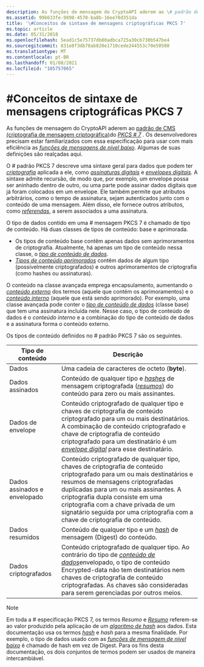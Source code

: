 ```yaml
---
description: As funções de mensagem do CryptoAPI aderem ao \# padrão de CMS (criptografia de mensagem criptográfica) do PKCS 7. Os desenvolvedores precisam estar familiarizados com essa especificação para usar com mais eficiência as funções de mensagens de nível baixo. Algumas de suas definições são realçadas aqui.
ms.assetid: 99b633fe-9898-4570-ba8b-16ee78d351da
title: '\#Conceitos de sintaxe de mensagens criptográficas PKCS 7'
ms.topic: article
ms.date: 05/31/2018
ms.openlocfilehash: 5ead1c5e75737db80adbca725a30cb730b547be4
ms.sourcegitcommit: 831e8f3db78ab820e1710cede244553c70e50500
ms.translationtype: MT
ms.contentlocale: pt-BR
ms.lasthandoff: 01/08/2021
ms.locfileid: "105757065"
---
```

# <a name="pkcs-7-cryptographic-messaging-syntax-concepts"></a>\#Conceitos de sintaxe de mensagens criptográficas PKCS 7

As funções de mensagem do CryptoAPI aderem ao [padrão de CMS (criptografia de mensagem criptográfica)](https://www.ietf.org/rfc/rfc3369.txt)do [*PKCS \# 7*](../secgloss/p-gly.md) . Os desenvolvedores precisam estar familiarizados com essa especificação para usar com mais eficiência as [*funções de mensagens de nível baixo*](../secgloss/l-gly.md). Algumas de suas definições são realçadas aqui.

O \# padrão PKCS 7 descreve uma sintaxe geral para dados que podem ter [*criptografia*](../secgloss/c-gly.md) aplicada a ele, como [*assinaturas digitais*](../secgloss/d-gly.md) e [*envelopes digitais*](../secgloss/d-gly.md). A sintaxe admite recursão, de modo que, por exemplo, um envelope possa ser aninhado dentro de outro, ou uma parte pode assinar dados digitais que já foram colocados em um envelope. Ele também permite que atributos arbitrários, como o tempo de assinatura, sejam autenticados junto com o conteúdo de uma mensagem. Além disso, ele fornece outros atributos, como [*referendas*](../secgloss/c-gly.md), a serem associados a uma assinatura.

O tipo de dados contido em uma \# mensagem PKCS 7 é chamado de tipo de conteúdo. Há duas classes de tipos de conteúdo: base e aprimorada.

-   Os tipos de conteúdo base contêm apenas dados sem aprimoramentos de criptografia. Atualmente, há apenas um tipo de conteúdo nessa classe, o [*tipo de conteúdo de dados*](../secgloss/d-gly.md).
-   [*Tipos de conteúdo aprimorados*](../secgloss/e-gly.md) contêm dados de algum tipo (possivelmente criptografados) e outros aprimoramentos de criptografia (como hashes ou assinaturas).

O conteúdo na classe avançada emprega encapsulamento, aumentando o [*conteúdo externo*](../secgloss/o-gly.md) dos termos (aquele que contém os aprimoramentos) e o [*conteúdo interno*](../secgloss/i-gly.md) (aquele que está sendo aprimorado). Por exemplo, uma classe avançada pode conter o [*tipo de conteúdo de dados*](../secgloss/d-gly.md) (classe base) que tem uma assinatura incluída nele. Nesse caso, o tipo de conteúdo de dados é o *conteúdo interno* e a combinação do tipo de conteúdo de dados e a assinatura forma o conteúdo externo.

Os tipos de conteúdo definidos no \# padrão PKCS 7 são os seguintes.



| Tipo de conteúdo              | Descrição                                                                                                                                                                                                                                                                                                           |
|---------------------------|-----------------------------------------------------------------------------------------------------------------------------------------------------------------------------------------------------------------------------------------------------------------------------------------------------------------------|
| Dados                      | Uma cadeia de caracteres de octeto (**byte**).                                                                                                                                                                                                                                                                                           |
| Dados assinados               | Conteúdo de qualquer tipo e [*hashes*](../secgloss/h-gly.md) de mensagem criptografada ([*resumos*](../secgloss/m-gly.md)) do conteúdo para zero ou mais assinantes.                                                                           |
| Dados de envelope            | Conteúdo criptografado de qualquer tipo e chaves de criptografia de conteúdo criptografado para um ou mais destinatários. A combinação de conteúdo criptografado e chave de criptografia de conteúdo criptografado para um destinatário é um [*envelope digital*](../secgloss/d-gly.md) para esse destinatário. |
| Dados assinados e envelopado | Conteúdo criptografado de qualquer tipo, chaves de criptografia de conteúdo criptografado para um ou mais destinatários e resumos de mensagens criptografadas duplicadas para um ou mais assinantes. A criptografia dupla consiste em uma criptografia com a chave privada de um signatário seguida por uma criptografia com a chave de criptografia de conteúdo.                     |
| Dados resumidos             | Conteúdo de qualquer tipo e um [*hash*](../secgloss/h-gly.md) de mensagem (Digest) do conteúdo.                                                                                                                                                                                             |
| Dados criptografados            | Conteúdo criptografado de qualquer tipo. Ao contrário do tipo de [*conteúdo de dados*](../secgloss/d-gly.md)envelopado, o tipo de conteúdo Encrypted-data não tem destinatários nem chaves de criptografia de conteúdo criptografadas. As chaves são consideradas para serem gerenciadas por outros meios.               |



 

> [!Note]  
> Em toda a \# especificação PKCS 7, os termos *Resumo* e [*Resumo*](../secgloss/d-gly.md) referem-se ao valor produzido pela aplicação de um [*algoritmo de hash*](../secgloss/h-gly.md) aos dados. Esta documentação usa os termos [*hash*](../secgloss/h-gly.md) e *hash* para a mesma finalidade. Por exemplo, o tipo de dados usado com as [*funções de mensagem de nível baixo*](../secgloss/l-gly.md) é chamado de hash em vez de Digest. Para os fins desta documentação, os dois conjuntos de termos podem ser usados de maneira intercambiável.

 

 

 
